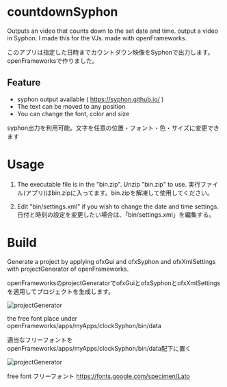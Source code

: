 # countdownSyphon 

Outputs an video that counts down to the set date and time. output a video in Syphon. I made this for the VJs. made with openFrameworks. 

このアプリは指定した日時までカウントダウン映像をSyphonで出力します。openFrameworksで作りました。

## Feature

- syphon output available ( https://syphon.github.io/ )
- The text can be moved to any position
- You can change the font, color and size

syphon出力を利用可能。文字を任意の位置・フォント・色・サイズに変更できます

# Usage

1. The executable file is in the "bin.zip". Unzip "bin.zip" to use.
 実行ファイル(アプリ)はbin.zipに入ってます。bin.zipを解凍して使用してください。

2. Edit "bin/settings.xml" if you wish to change the date and time settings.
 日付と時刻の設定を変更したい場合は、「bin/settings.xml」を編集する。

# Build

Generate a project by applying ofxGui and ofxSyphon and ofxXmlSettings with projectGenerator of openFrameworks.

openFrameworksのprojectGeneratorでofxGuiとofxSyphonとofxXmlSettingsを適用してプロジェクトを生成します。

![projectGenerator](img/generateProject.png)

the free font place under openFrameworks/apps/myApps/clockSyphon/bin/data

適当なフリーフォントをopenFrameworks/apps/myApps/clockSyphon/bin/data配下に置く

![projectGenerator](img/bindata.png)

free font フリーフォント https://fonts.google.com/specimen/Lato
